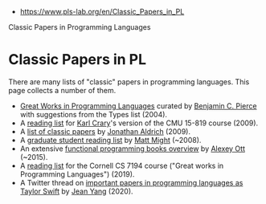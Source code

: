 - https://www.pls-lab.org/en/Classic_Papers_in_PL

Classic Papers in Programming Languages

# Classic Papers in PL

There are many lists of "classic" papers in programming languages. This page collects a number of them.

- [Great Works in Programming Languages](https://www.cis.upenn.edu/~bcpierce/courses/670Fall04/GreatWorksInPL.shtml) curated by [Benjamin C. Pierce](https://www.cis.upenn.edu/~bcpierce/) with suggestions from the Types list (2004).
- A [reading list](https://www.cs.cmu.edu/afs/cs/user/crary/www/819-f09/) for [Karl Crary](https://www.cs.cmu.edu/~crary/)'s version of the CMU 15-819 course (2009).
- A [list of classic papers](http://www.cs.cmu.edu/~aldrich/papers/classic/) by [Jonathan Aldrich](http://www.cs.cmu.edu/~aldrich/) (2009).
- A [graduate student reading list](http://matt.might.net/articles/books-papers-materials-for-graduate-students/#cs) by [Matt Might](http://matt.might.net/) (~2008).
- An extensive [functional programming books overview](http://alexott.net/en/fp/books/) by [Alexey Ott](http://alexott.net/) (~2015).
- A [reading list](https://www.cs.cornell.edu/courses/cs7194/2019sp/) for the Cornell CS 7194 course ("Great works in Programming Languages") (2019).
- A Twitter thread on [important papers in programming languages as Taylor Swift](https://twitter.com/jeanqasaur/status/1293034751037587457?lang=en-gb) by [Jean Yang](https://twitter.com/jeanqasaur) (2020).